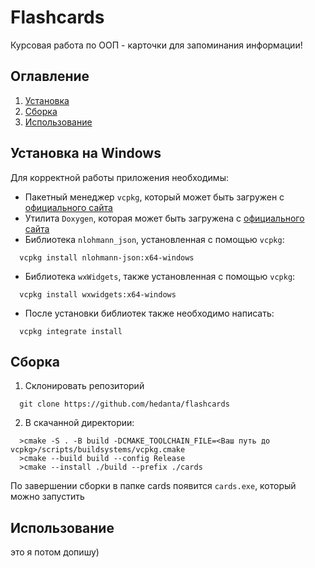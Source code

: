 # Flashcards
Курсовая работа по ООП - карточки для запоминания информации!
## Оглавление
1. [Установка](#установка-на-Windows)
2. [Сборка](#сборка)
3. [Использование](#использование)
## Установка на Windows
Для корректной работы приложения необходимы:
- Пакетный менеджер `vcpkg`, который может быть загружен с [официального сайта](https://vcpkg.io/en/getting-started.html)
- Утилита `Doxygen`, которая может быть загружена с [официального сайта](https://www.doxygen.nl/)
- Библиотека `nlohmann_json`, установленная с помощью `vcpkg`:
```
  vcpkg install nlohmann-json:x64-windows
``` 
- Библиотека `wxWidgets`, также установленная с помощью `vcpkg`:
```
  vcpkg install wxwidgets:x64-windows
```
- После установки библиотек также необходимо написать:
```
  vcpkg integrate install
```
## Сборка
1. Склонировать репозиторий
```
  git clone https://github.com/hedanta/flashcards
```
2. В скачанной директории:
```
  >cmake -S . -B build -DCMAKE_TOOLCHAIN_FILE=<Ваш путь до vcpkg>/scripts/buildsystems/vcpkg.cmake
  >cmake --build build --config Release
  >cmake --install ./build --prefix ./cards
```
По завершении сборки в папке cards появится `cards.exe`, который можно запустить
## Использование
это я потом допишу)
